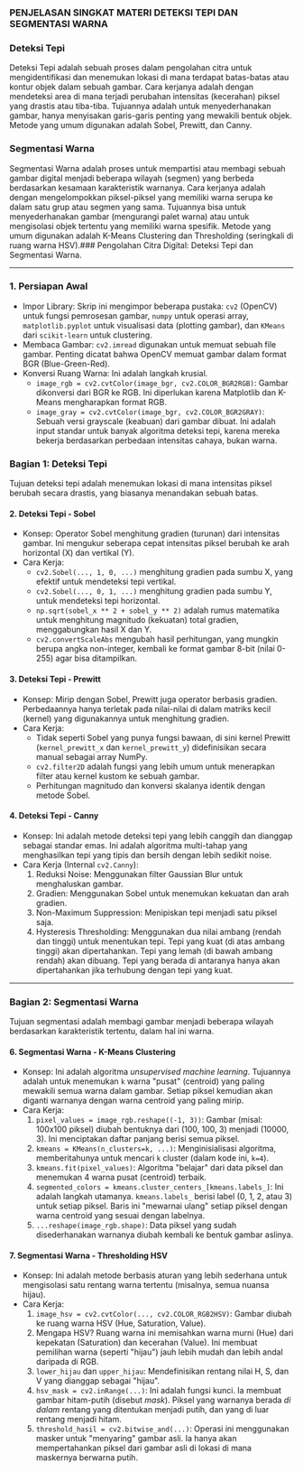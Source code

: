 ### PENJELASAN SINGKAT MATERI DETEKSI TEPI DAN SEGMENTASI WARNA

### Deteksi Tepi
Deteksi Tepi adalah sebuah proses dalam pengolahan citra untuk mengidentifikasi dan menemukan lokasi di mana terdapat batas-batas atau kontur objek dalam sebuah gambar. Cara kerjanya adalah dengan mendeteksi area di mana terjadi perubahan intensitas (kecerahan) piksel yang drastis atau tiba-tiba. Tujuannya adalah untuk menyederhanakan gambar, hanya menyisakan garis-garis penting yang mewakili bentuk objek. Metode yang umum digunakan adalah Sobel, Prewitt, dan Canny.

### Segmentasi Warna
Segmentasi Warna adalah proses untuk mempartisi atau membagi sebuah gambar digital menjadi beberapa wilayah (segmen) yang berbeda berdasarkan kesamaan karakteristik warnanya. Cara kerjanya adalah dengan mengelompokkan piksel-piksel yang memiliki warna serupa ke dalam satu grup atau segmen yang sama. Tujuannya bisa untuk menyederhanakan gambar (mengurangi palet warna) atau untuk mengisolasi objek tertentu yang memiliki warna spesifik. Metode yang umum digunakan adalah K-Means Clustering dan Thresholding (seringkali di ruang warna HSV).### Pengolahan Citra Digital: Deteksi Tepi dan Segmentasi Warna.

---

### 1. Persiapan Awal
* Impor Library: Skrip ini mengimpor beberapa pustaka: `cv2` (OpenCV) untuk fungsi pemrosesan gambar, `numpy` untuk operasi array, `matplotlib.pyplot` untuk visualisasi data (plotting gambar), dan `KMeans` dari `scikit-learn` untuk clustering.
* Membaca Gambar: `cv2.imread` digunakan untuk memuat sebuah file gambar. Penting dicatat bahwa OpenCV memuat gambar dalam format BGR (Blue-Green-Red).
* Konversi Ruang Warna: Ini adalah langkah krusial.
    * `image_rgb = cv2.cvtColor(image_bgr, cv2.COLOR_BGR2RGB)`: Gambar dikonversi dari BGR ke RGB. Ini diperlukan karena Matplotlib dan K-Means mengharapkan format RGB.
    * `image_gray = cv2.cvtColor(image_bgr, cv2.COLOR_BGR2GRAY)`: Sebuah versi grayscale (keabuan) dari gambar dibuat. Ini adalah input standar untuk banyak algoritma deteksi tepi, karena mereka bekerja berdasarkan perbedaan intensitas cahaya, bukan warna.

### Bagian 1: Deteksi Tepi

Tujuan deteksi tepi adalah menemukan lokasi di mana intensitas piksel berubah secara drastis, yang biasanya menandakan sebuah batas.

#### 2. Deteksi Tepi - Sobel

* Konsep: Operator Sobel menghitung gradien (turunan) dari intensitas gambar. Ini mengukur seberapa cepat intensitas piksel berubah ke arah horizontal (X) dan vertikal (Y).
* Cara Kerja:
    * `cv2.Sobel(..., 1, 0, ...)` menghitung gradien pada sumbu X, yang efektif untuk mendeteksi tepi vertikal.
    * `cv2.Sobel(..., 0, 1, ...)` menghitung gradien pada sumbu Y, untuk mendeteksi tepi horizontal.
    * `np.sqrt(sobel_x ** 2 + sobel_y ** 2)` adalah rumus matematika untuk menghitung magnitudo (kekuatan) total gradien, menggabungkan hasil X dan Y.
    * `cv2.convertScaleAbs` mengubah hasil perhitungan, yang mungkin berupa angka non-integer, kembali ke format gambar 8-bit (nilai 0-255) agar bisa ditampilkan.

#### 3. Deteksi Tepi - Prewitt

* Konsep: Mirip dengan Sobel, Prewitt juga operator berbasis gradien. Perbedaannya hanya terletak pada nilai-nilai di dalam matriks kecil (kernel) yang digunakannya untuk menghitung gradien.
* Cara Kerja:
    * Tidak seperti Sobel yang punya fungsi bawaan, di sini kernel Prewitt (`kernel_prewitt_x` dan `kernel_prewitt_y`) didefinisikan secara manual sebagai array NumPy.
    * `cv2.filter2D` adalah fungsi yang lebih umum untuk menerapkan filter atau kernel kustom ke sebuah gambar.
    * Perhitungan magnitudo dan konversi skalanya identik dengan metode Sobel.

#### 4. Deteksi Tepi - Canny

* Konsep: Ini adalah metode deteksi tepi yang lebih canggih dan dianggap sebagai standar emas. Ini adalah algoritma multi-tahap yang menghasilkan tepi yang tipis dan bersih dengan lebih sedikit noise.
* Cara Kerja (Internal `cv2.Canny`):
    1.  Reduksi Noise: Menggunakan filter Gaussian Blur untuk menghaluskan gambar.
    2.  Gradien: Menggunakan Sobel untuk menemukan kekuatan dan arah gradien.
    3.  Non-Maximum Suppression: Menipiskan tepi menjadi satu piksel saja.
    4.  Hysteresis Thresholding: Menggunakan dua nilai ambang (rendah dan tinggi) untuk menentukan tepi. Tepi yang kuat (di atas ambang tinggi) akan dipertahankan. Tepi yang lemah (di bawah ambang rendah) akan dibuang. Tepi yang berada di antaranya hanya akan dipertahankan jika terhubung dengan tepi yang kuat.

---

### Bagian 2: Segmentasi Warna

Tujuan segmentasi adalah membagi gambar menjadi beberapa wilayah berdasarkan karakteristik tertentu, dalam hal ini warna.

#### 6. Segmentasi Warna - K-Means Clustering

* Konsep: Ini adalah algoritma *unsupervised machine learning*. Tujuannya adalah untuk menemukan `k` warna "pusat" (centroid) yang paling mewakili semua warna dalam gambar. Setiap piksel kemudian akan diganti warnanya dengan warna centroid yang paling mirip.
* Cara Kerja:
    1.  `pixel_values = image_rgb.reshape((-1, 3))`: Gambar (misal: 100x100 piksel) diubah bentuknya dari (100, 100, 3) menjadi (10000, 3). Ini menciptakan daftar panjang berisi semua piksel.
    2.  `kmeans = KMeans(n_clusters=k, ...)`: Menginisialisasi algoritma, memberitahunya untuk mencari `k` cluster (dalam kode ini, `k=4`).
    3.  `kmeans.fit(pixel_values)`: Algoritma "belajar" dari data piksel dan menemukan 4 warna pusat (centroid) terbaik.
    4.  `segmented_colors = kmeans.cluster_centers_[kmeans.labels_]`: Ini adalah langkah utamanya. `kmeans.labels_` berisi label (0, 1, 2, atau 3) untuk setiap piksel. Baris ini "mewarnai ulang" setiap piksel dengan warna centroid yang sesuai dengan labelnya.
    5.  `...reshape(image_rgb.shape)`: Data piksel yang sudah disederhanakan warnanya diubah kembali ke bentuk gambar aslinya.

#### 7. Segmentasi Warna - Thresholding HSV

* Konsep: Ini adalah metode berbasis aturan yang lebih sederhana untuk mengisolasi satu rentang warna tertentu (misalnya, semua nuansa hijau).
* Cara Kerja:
    1.  `image_hsv = cv2.cvtColor(..., cv2.COLOR_RGB2HSV)`: Gambar diubah ke ruang warna HSV (Hue, Saturation, Value).
    2.  Mengapa HSV? Ruang warna ini memisahkan warna murni (Hue) dari kepekatan (Saturation) dan kecerahan (Value). Ini membuat pemilihan warna (seperti "hijau") jauh lebih mudah dan lebih andal daripada di RGB.
    3.  `lower_hijau` dan `upper_hijau`: Mendefinisikan rentang nilai H, S, dan V yang dianggap sebagai "hijau".
    4.  `hsv_mask = cv2.inRange(...)`: Ini adalah fungsi kunci. Ia membuat gambar hitam-putih (disebut *mask*). Piksel yang warnanya berada *di dalam* rentang yang ditentukan menjadi putih, dan yang di luar rentang menjadi hitam.
    5.  `threshold_hasil = cv2.bitwise_and(...)`: Operasi ini menggunakan masker untuk "menyaring" gambar asli. Ia hanya akan mempertahankan piksel dari gambar asli di lokasi di mana maskernya berwarna putih.
